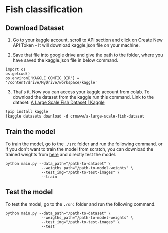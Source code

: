 # Fish classification
## Download Dataset
1. Go to your kaggle account, scroll to API section and click on Create New API Token - It will download kaggle.json file on your machine.

2. Save that file into google drive and give the path to the folder, where you have saved the kaggle.json file in below command.

```
import os
os.getcwd()
os.environ['KAGGLE_CONFIG_DIR'] = '/content/drive/MyDrive/workspace/kaggle'
```

3. That's it. Now you can access your kaggle account from colab. To download the dataset from the kaggle run this command. Link to the dataset: [A Large Scale Fish Dataset | Kaggle](https://www.kaggle.com/crowww/a-large-scale-fish-dataset)


```
!pip install kaggle
!kaggle datasets download -d crowww/a-large-scale-fish-dataset
```

## Train the model
To train the model, go to the `./src` folder and run the following command. or if you don't want to train the model from scratch, you can download the trained weights from [here](https://drive.google.com/drive/folders/1AQlKd3QJXSDXU_NjA_KyuQbf63lHs2p9?usp=sharing) and directly test the model. 
```
python main.py --data_path="/path-to-dataset" \
                --weigths_path="/path-to-model-weights" \
                --test_img="/path-to-test-images" \
                --train
```
## Test the model
To test the model, go to the `./src` folder and run the following command.
```
python main.py --data_path="/path-to-dataset" \
                --weigths_path="/path-to-model-weights" \
                --test_img="/path-to-test-images" \
                --test
```